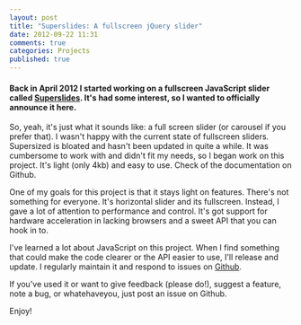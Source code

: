 ```yaml
---
layout: post
title: "Superslides: A fullscreen jQuery slider"
date: 2012-09-22 11:31
comments: true
categories: Projects
published: true
---
```


#### Back in April 2012 I started working on a fullscreen JavaScript slider called [Superslides](http://nicinabox.github.com/superslides/). It's had some interest, so I wanted to officially announce it here.

<!-- more -->

So, yeah, it's just what it sounds like: a full screen slider (or carousel if you prefer that). I wasn't happy with the current state of fullscreen sliders. Supersized is bloated and hasn't been updated in quite a while. It was cumbersome to work with and didn't fit my needs, so I began work on this project. It's light (only 4kb) and easy to use. Check of the documentation on Github.

One of my goals for this project is that it stays light on features. There's not something for everyone. It's horizontal slider and its fullscreen. Instead, I gave a lot of attention to performance and control. It's got support for hardware acceleration in lacking browsers and a sweet API that you can hook in to.

I've learned a lot about JavaScript on this project. When I find something that could make the code clearer or the API easier to use, I'll release and update. I regularly maintain it and respond to issues on [Github](https://github.com/nicinabox/superslides).

If you've used it or want to give feedback (please do!), suggest a feature, note a bug, or whatehaveyou, just post an issue on Github.

Enjoy!
